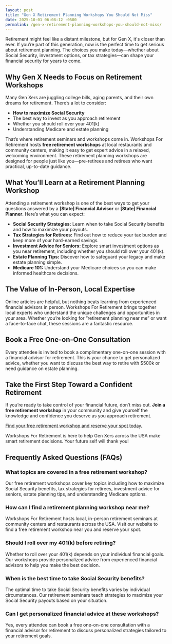 ```yaml
---
layout: post
title: "Gen X Retirement Planning Workshops You Should Not Miss"
date: 2025-10-01 06:08:12 -0500
permalink: /gen-x-retirement-planning-workshops-you-should-not-miss/
---
```

Retirement might feel like a distant milestone, but for Gen X, it's closer than ever. If you’re part of this generation, now is the perfect time to get serious about retirement planning. The choices you make today—whether about Social Security, investment options, or tax strategies—can shape your financial security for years to come.

## Why Gen X Needs to Focus on Retirement Workshops

Many Gen Xers are juggling college bills, aging parents, and their own dreams for retirement. There’s a lot to consider:  
- **How to maximize Social Security**  
- The best way to invest as you approach retirement  
- Whether you should roll over your 401(k)  
- Understanding Medicare and estate planning

That’s where retirement seminars and workshops come in. Workshops For Retirement hosts **free retirement workshops** at local restaurants and community centers, making it easy to get expert advice in a relaxed, welcoming environment. These retirement planning workshops are designed for people just like you—pre-retirees and retirees who want practical, up-to-date guidance.

## What You’ll Learn at a Retirement Planning Workshop

Attending a retirement workshop is one of the best ways to get your questions answered by a **[State] Financial Advisor** or **[State] Financial Planner**. Here’s what you can expect:

- **Social Security Strategies:** Learn when to take Social Security benefits and how to maximize your payouts.
- **Tax Strategies for Retirees:** Find out how to reduce your tax burden and keep more of your hard-earned savings.
- **Investment Advice for Seniors:** Explore smart investment options as you near retirement, including whether you should roll over your 401(k).
- **Estate Planning Tips:** Discover how to safeguard your legacy and make estate planning simple.
- **Medicare 101:** Understand your Medicare choices so you can make informed healthcare decisions.

## The Value of In-Person, Local Expertise

Online articles are helpful, but nothing beats learning from experienced financial advisors in person. Workshops For Retirement brings together local experts who understand the unique challenges and opportunities in your area. Whether you’re looking for “retirement planning near me” or want a face-to-face chat, these sessions are a fantastic resource.

## Book a Free One-on-One Consultation

Every attendee is invited to book a complimentary one-on-one session with a financial advisor for retirement. This is your chance to get personalized advice, whether you want to discuss the best way to retire with $500k or need guidance on estate planning.

## Take the First Step Toward a Confident Retirement

If you’re ready to take control of your financial future, don’t miss out. **Join a free retirement workshop** in your community and give yourself the knowledge and confidence you deserve as you approach retirement.

[Find your free retirement workshop and reserve your spot today.](https://workshopsforretirement.com/)

Workshops For Retirement is here to help Gen Xers across the USA make smart retirement decisions. Your future self will thank you!

## Frequently Asked Questions (FAQs)

### What topics are covered in a free retirement workshop?
Our free retirement workshops cover key topics including how to maximize Social Security benefits, tax strategies for retirees, investment advice for seniors, estate planning tips, and understanding Medicare options.

### How can I find a retirement planning workshop near me?
Workshops For Retirement hosts local, in-person retirement seminars at community centers and restaurants across the USA. Visit our website to find a free retirement workshop near you and reserve your spot.

### Should I roll over my 401(k) before retiring?
Whether to roll over your 401(k) depends on your individual financial goals. Our workshops provide personalized advice from experienced financial advisors to help you make the best decision.

### When is the best time to take Social Security benefits?
The optimal time to take Social Security benefits varies by individual circumstances. Our retirement seminars teach strategies to maximize your Social Security payouts based on your situation.

### Can I get personalized financial advice at these workshops?
Yes, every attendee can book a free one-on-one consultation with a financial advisor for retirement to discuss personalized strategies tailored to your retirement goals.

<script type="application/ld+json">
{
  "@context": "https://schema.org",
  "@type": "BlogPosting",
  "headline": "Gen X Retirement Planning Workshops You Should Not Miss",
  "description": "Workshops For Retirement offers no-cost, in-person educational retirement planning workshops covering Social Security, tax strategies, investment advice, Medicare, and estate planning.",
  "author": {
    "@type": "Person",
    "name": "Workshops For Retirement"
  },
  "publisher": {
    "@type": "Organization",
    "name": "Workshops For Retirement"
  },
  "mainEntityOfPage": {
    "@type": "WebPage",
    "@id": "https://workshopsforretirement.com/"
  },
  "datePublished": "2024-06-01",
  "dateModified": "2024-06-01",
  "keywords": "Retirement planning, Retirement seminars, Retirement Workshops, Retirement planning near me, Free retirement workshop, How to maximize Social Security, Tax strategies for retirees, Financial advisor for retirement, Investment advice for seniors, Should I roll over my 401(k)?, Best way to retire with $500k, When to take Social Security benefits, Estate planning seminar, Medicare, Social Security, Estate Planning",
  "articleBody": "Retirement might feel like a distant milestone, but for Gen X, it's closer than ever. If you’re part of this generation, now is the perfect time to get serious about retirement planning. The choices you make today—whether about Social Security, investment options, or tax strategies—can shape your financial security for years to come. Many Gen Xers are juggling college bills, aging parents, and their own dreams for retirement. There’s a lot to consider: how to maximize Social Security, the best way to invest as you approach retirement, whether you should roll over your 401(k), understanding Medicare and estate planning. Workshops For Retirement hosts free retirement workshops at local restaurants and community centers, making it easy to get expert advice in a relaxed, welcoming environment. These retirement planning workshops are designed for people just like you—pre-retirees and retirees who want practical, up-to-date guidance. Attending a retirement workshop is one of the best ways to get your questions answered by a State Financial Advisor or State Financial Planner. You’ll learn Social Security strategies, tax strategies for retirees, investment advice for seniors, estate planning tips, and Medicare 101. Workshops For Retirement brings local experts who understand the unique challenges and opportunities in your area, offering a great resource for those searching for retirement planning near me. Every attendee can book a free one-on-one session with a financial advisor for retirement, to get personalized advice. Join a free retirement workshop in your community and take the first step toward a confident retirement."
}
</script>

<script type="application/ld+json">
{
  "@context": "https://schema.org",
  "@type": "FAQPage",
  "mainEntity": [
    {
      "@type": "Question",
      "name": "What topics are covered in a free retirement workshop?",
      "acceptedAnswer": {
        "@type": "Answer",
        "text": "Our free retirement workshops cover key topics including how to maximize Social Security benefits, tax strategies for retirees, investment advice for seniors, estate planning tips, and understanding Medicare options."
      }
    },
    {
      "@type": "Question",
      "name": "How can I find a retirement planning workshop near me?",
      "acceptedAnswer": {
        "@type": "Answer",
        "text": "Workshops For Retirement hosts local, in-person retirement seminars at community centers and restaurants across the USA. Visit our website to find a free retirement workshop near you and reserve your spot."
      }
    },
    {
      "@type": "Question",
      "name": "Should I roll over my 401(k) before retiring?",
      "acceptedAnswer": {
        "@type": "Answer",
        "text": "Whether to roll over your 401(k) depends on your individual financial goals. Our workshops provide personalized advice from experienced financial advisors to help you make the best decision."
      }
    },
    {
      "@type": "Question",
      "name": "When is the best time to take Social Security benefits?",
      "acceptedAnswer": {
        "@type": "Answer",
        "text": "The optimal time to take Social Security benefits varies by individual circumstances. Our retirement seminars teach strategies to maximize your Social Security payouts based on your situation."
      }
    },
    {
      "@type": "Question",
      "name": "Can I get personalized financial advice at these workshops?",
      "acceptedAnswer": {
        "@type": "Answer",
        "text": "Yes, every attendee can book a free one-on-one consultation with a financial advisor for retirement to discuss personalized strategies tailored to your retirement goals."
      }
    }
  ]
}
</script>
